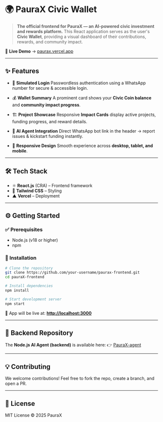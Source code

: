 # 🌍 PauraX Civic Wallet

> **The official frontend for PauraX — an AI-powered civic investment and rewards platform.**
> This React application serves as the user's **Civic Wallet**, providing a visual dashboard of their contributions, rewards, and community impact.

🔗 **Live Demo** → [paurax.vercel.app](https://paurax.vercel.app)

---

## ✨ Features

* 🔐 **Simulated Login**
  Passwordless authentication using a WhatsApp number for secure & accessible login.

* 💰 **Wallet Summary**
  A prominent card shows your **Civic Coin balance** and **community impact progress**.

* 🏗️ **Project Showcase**
  Responsive **Impact Cards** display active projects, funding progress, and reward details.

* 🤖 **AI Agent Integration**
  Direct WhatsApp bot link in the header → report issues & kickstart funding instantly.

* 📱 **Responsive Design**
  Smooth experience across **desktop, tablet, and mobile**.

---

## 🛠️ Tech Stack

* ⚛️ **React.js** (CRA) – Frontend framework
* 🎨 **Tailwind CSS** – Styling
* ▲ **Vercel** – Deployment

---

## ⚙️ Getting Started

### ✅ Prerequisites

* Node.js (v18 or higher)
* npm

### 🚀 Installation

```bash
# Clone the repository
git clone https://github.com/your-username/paurax-frontend.git
cd pauraX-frontend

# Install dependencies
npm install

# Start development server
npm start
```

🔗 App will be live at: **[http://localhost:3000](http://localhost:3000)**

---

## 🤖 Backend Repository

The **Node.js AI Agent (backend)** is available here:
👉 [PauraX-agent](https://github.com/gparthiv/PauraX-agent)

---

## 💡 Contributing

We welcome contributions! Feel free to fork the repo, create a branch, and open a PR.

---

## 📜 License

MIT License © 2025 PauraX
